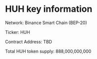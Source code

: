 # HUH key information

Network: Binance Smart Chain (BEP-20)

Ticker: HUH

Contract Address: TBD

Total HUH token supply: 888,000,000,000
